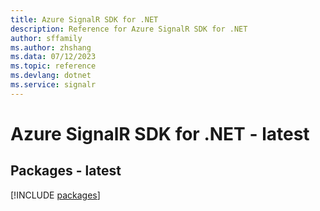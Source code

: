 ```yaml
---
title: Azure SignalR SDK for .NET
description: Reference for Azure SignalR SDK for .NET
author: sffamily
ms.author: zhshang
ms.data: 07/12/2023
ms.topic: reference
ms.devlang: dotnet
ms.service: signalr
---
```

# Azure SignalR SDK for .NET - latest
## Packages - latest
[!INCLUDE [packages](signalr-index.md)]